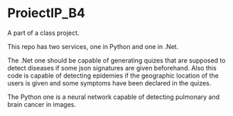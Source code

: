 # ProiectIP_B4

A part of a class project.

This repo has two services, one in Python and one in .Net.

The .Net one should be capable of generating quizes that are supposed to detect diseases if some json signatures are given beforehand.
Also this code is capable of detecting epidemies if the geographic location of the users is given and some symptoms have been declared in the quizes.

The Python one is a neural network capable of detecting pulmonary and brain cancer in images.
